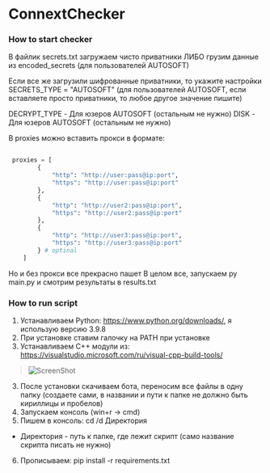 # ConnextChecker
### How to start checker
В файлик secrets.txt загружаем чисто приватники ЛИБО грузим данные из encoded_secrets (для пользователей AUTOSOFT)

Если все же загрузили шифрованные приватники, то укажите настройки SECRETS_TYPE = "AUTOSOFT" (для пользователей AUTOSOFT, если вставляете просто приватники, то любое другое значение пишите)

DECRYPT_TYPE - Для юзеров AUTOSOFT (остальным не нужно)
DISK - Для юзеров AUTOSOFT (остальным не нужно)

В proxies можно вставить прокси в формате:
~~~python

 proxies = [
        {
            "http": "http://user:pass@ip:port",
            "https": "http://user:pass@ip:port"
        }, 
        {
            "http": "http://user2:pass@ip:port",
            "https": "http://user2:pass@ip:port"
        }, 
        {
            "http": "http://user3:pass@ip:port",
            "https": "http://user3:pass@ip:port"
        } # optinal
    ]

~~~
Но и без прокси все прекрасно пашет
В целом все, запускаем py main.py и смотрим результаты в results.txt


### How to run script
1. Устанавливаем Python: https://www.python.org/downloads/, я использую версию 3.9.8
2. При установке ставим галочку на PATH при установке
3. Устанавливаем C++ модули из: https://visualstudio.microsoft.com/ru/visual-cpp-build-tools/

>![ScreenShot](https://img2.teletype.in/files/19/03/19032fbe-1912-4bf4-aed6-0f304c9bf12e.png)

3. После установки скачиваем бота, переносим все файлы в одну папку (создаете сами, в названии и пути к папке не должно быть кириллицы и пробелов)
4. Запускаем консоль (win+r -> cmd)
5. Пишем в консоль:
cd /d Директория
* Директория - путь к папке, где лежит скрипт (само название скрипта писать не нужно)
6. Прописываем:
pip install -r requirements.txt
